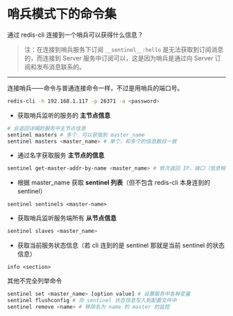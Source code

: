 # 哨兵模式下的命令集

通过 redis-cli 连接到一个哨兵可以获得什么信息？

> 注：在连接到哨兵服务下订阅 `__sentinel__:hello` 是无法获取到订阅消息的，而连接到 Server 服务中订阅可以，这是因为哨兵是通过向 Server 订阅和发布消息联系的。

---

连接哨兵——命令与普通连接命令一样，不过是用哨兵的端口号。

```sh
redis-cli -h 192.168.1.117 -p 26371 -a <password>
```

- 获取哨兵监听的服务的 **主节点信息**

```sh
# 会返回详细的服务中主节点信息
sentinel masters # 多个，可以获取到 master_name
sentinel masters <master_name> # 单个，和多个的信息数目一致
```

- 通过名字获取服务 **主节点的信息**

```sh
sentinel get-master-addr-by-name <master_name> # 依次返回 IP、端口（信息相对较少）
```

- 根据 master_name 获取 **sentinel 列表**（但不包含 redis-cli 本身连到的 sentinel）
```
sentinel sentinels <master-name>
```

- 获取哨兵监听服务端所有 **从节点信息**

```sh
sentinel slaves <master_name>
```

- 获取当前服务状态信息（若 cli 连到的是 sentinel 那就是当前 sentinel 的状态信息）

```
info <section>
```

其他不完全列举命令

```sh
sentinel set <master_name> [option value] # 设置服务中各种变量
sentinel flushconfig # 将 sentinel 状态信息写入到配置文件中
sentinel remove <name> # 移除名为 name 的 master 的监控
```
